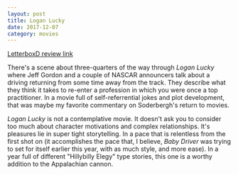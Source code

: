 ```yaml
---
layout: post
title: Logan Lucky
date: 2017-12-07
category: movies
---
```

 
[LetterboxD review link](https://letterboxd.com/samarthbhaskar/film/logan-lucky/)

There's a scene about three-quarters of the way through <em>Logan Lucky</em> where Jeff Gordon and a couple of NASCAR announcers talk about a driving returning from some time away from the track. They describe what they think it takes to re-enter a profession in which you were once a top practitioner. In a movie full of self-referrential jokes and plot development, that was maybe my favorite commentary on Soderbergh's return to movies. 

<em>Logan Lucky</em> is not a contemplative movie. It doesn't ask you to consider too much about character motivations and complex relationships. It's pleasures lie in super tight storytelling. In a pace that is relentless from the first shot on (it accomplishes the pace that, I believe, <em>Baby Driver</em> was trying to set for itself earlier this year, with as much style, and more ease). In a year full of different "Hillybilly Elegy" type stories, this one is a worthy addition to the Appalachian cannon. 
